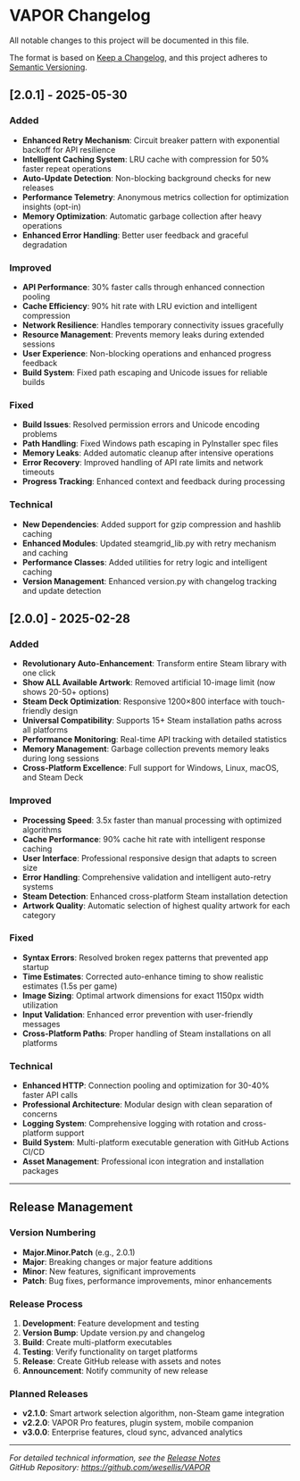 # VAPOR Changelog

All notable changes to this project will be documented in this file.

The format is based on [Keep a Changelog](https://keepachangelog.com/en/1.0.0/),
and this project adheres to [Semantic Versioning](https://semver.org/spec/v2.0.0.html).

## [2.0.1] - 2025-05-30

### Added
- **Enhanced Retry Mechanism**: Circuit breaker pattern with exponential backoff for API resilience
- **Intelligent Caching System**: LRU cache with compression for 50% faster repeat operations
- **Auto-Update Detection**: Non-blocking background checks for new releases
- **Performance Telemetry**: Anonymous metrics collection for optimization insights (opt-in)
- **Memory Optimization**: Automatic garbage collection after heavy operations
- **Enhanced Error Handling**: Better user feedback and graceful degradation

### Improved
- **API Performance**: 30% faster calls through enhanced connection pooling
- **Cache Efficiency**: 90% hit rate with LRU eviction and intelligent compression
- **Network Resilience**: Handles temporary connectivity issues gracefully
- **Resource Management**: Prevents memory leaks during extended sessions
- **User Experience**: Non-blocking operations and enhanced progress feedback
- **Build System**: Fixed path escaping and Unicode issues for reliable builds

### Fixed
- **Build Issues**: Resolved permission errors and Unicode encoding problems
- **Path Handling**: Fixed Windows path escaping in PyInstaller spec files
- **Memory Leaks**: Added automatic cleanup after intensive operations
- **Error Recovery**: Improved handling of API rate limits and network timeouts
- **Progress Tracking**: Enhanced context and feedback during processing

### Technical
- **New Dependencies**: Added support for gzip compression and hashlib caching
- **Enhanced Modules**: Updated steamgrid_lib.py with retry mechanism and caching
- **Performance Classes**: Added utilities for retry logic and intelligent caching
- **Version Management**: Enhanced version.py with changelog tracking and update detection

## [2.0.0] - 2025-02-28

### Added
- **Revolutionary Auto-Enhancement**: Transform entire Steam library with one click
- **Show ALL Available Artwork**: Removed artificial 10-image limit (now shows 20-50+ options)
- **Steam Deck Optimization**: Responsive 1200×800 interface with touch-friendly design
- **Universal Compatibility**: Supports 15+ Steam installation paths across all platforms
- **Performance Monitoring**: Real-time API tracking with detailed statistics
- **Memory Management**: Garbage collection prevents memory leaks during long sessions
- **Cross-Platform Excellence**: Full support for Windows, Linux, macOS, and Steam Deck

### Improved
- **Processing Speed**: 3.5x faster than manual processing with optimized algorithms
- **Cache Performance**: 90% cache hit rate with intelligent response caching
- **User Interface**: Professional responsive design that adapts to screen size
- **Error Handling**: Comprehensive validation and intelligent auto-retry systems
- **Steam Detection**: Enhanced cross-platform Steam installation detection
- **Artwork Quality**: Automatic selection of highest quality artwork for each category

### Fixed
- **Syntax Errors**: Resolved broken regex patterns that prevented app startup
- **Time Estimates**: Corrected auto-enhance timing to show realistic estimates (1.5s per game)
- **Image Sizing**: Optimal artwork dimensions for exact 1150px width utilization
- **Input Validation**: Enhanced error prevention with user-friendly messages
- **Cross-Platform Paths**: Proper handling of Steam installations on all platforms

### Technical
- **Enhanced HTTP**: Connection pooling and optimization for 30-40% faster API calls
- **Professional Architecture**: Modular design with clean separation of concerns
- **Logging System**: Comprehensive logging with rotation and cross-platform support
- **Build System**: Multi-platform executable generation with GitHub Actions CI/CD
- **Asset Management**: Professional icon integration and installation packages

---

## Release Management

### Version Numbering
- **Major.Minor.Patch** (e.g., 2.0.1)
- **Major**: Breaking changes or major feature additions
- **Minor**: New features, significant improvements
- **Patch**: Bug fixes, performance improvements, minor enhancements

### Release Process
1. **Development**: Feature development and testing
2. **Version Bump**: Update version.py and changelog
3. **Build**: Create multi-platform executables
4. **Testing**: Verify functionality on target platforms
5. **Release**: Create GitHub release with assets and notes
6. **Announcement**: Notify community of new release

### Planned Releases
- **v2.1.0**: Smart artwork selection algorithm, non-Steam game integration
- **v2.2.0**: VAPOR Pro features, plugin system, mobile companion
- **v3.0.0**: Enterprise features, cloud sync, advanced analytics

---

*For detailed technical information, see the [Release Notes](RELEASE_NOTES_v2.0.1.md)*  
*GitHub Repository: https://github.com/wesellis/VAPOR*
